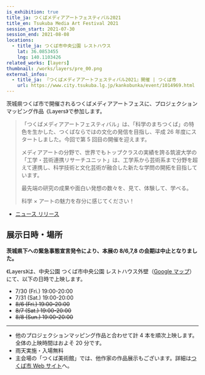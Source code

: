 ```yaml
---
is_exhibition: true
title_ja: つくばメディアアートフェスティバル2021
title_en: Tsukuba Media Art Festival 2021
session_start: 2021-07-30
session_end: 2021-08-08
locations:
  - title_ja: つくば市中央公園 レストハウス
    lat: 36.0853455
    lng: 140.1103426
related_works: [layers]
thumbnail: /works/layers/pre_00.png
external_infos:
  - title_ja: 『つくばメディアアートフェスティバル2021』開催 | つくば市
    url: https://www.city.tsukuba.lg.jp/kankobunka/event/1014969.html
---
```


茨城県つくば市で開催されるつくばメディアアートフェスに、プロジェクションマッピング作品《Layers》で参加します。

> 「つくばメディアアートフェスティバル」は、「科学のまちつくば」の特色を生かした、つくばならではの文化の発信を目指し、平成 26 年度にスタートしました。今回で第 5 回目の開催を迎えます。
>
> メディアアートの分野で、世界でもトップクラスの実績を誇る筑波大学の「工学・芸術連携リサーチユニット」は、工学系から芸術系まで分野を超えて連携し、科学技術と文化芸術が融合した新たな学問の開拓を目指しています。
>
> 最先端の研究の成果や面白い発想の数々を、見て、体験して、学べる。
>
> 科学 × アートの魅力を存分に感じてください！

- [ニュース リリース](/news/210728_tmaf21)

## 展示日時・場所

**茨城県下への緊急事態宣言発令により、本展の 8/6,7,8 の会期は中止となりました。**

《Layers》は、中央公園 つくば市中央公園 レストハウス外壁（[Google マップ](https://goo.gl/maps/HsHft5nqe41xvHti7)）にて、以下の日時で上映します。

- 7/30 (Fri.) 19:00-20:00
- 7/31 (Sat.) 19:00-20:00
- ~~8/6 (Fri.) 19:00-20:00~~
- ~~8/7 (Sat.) 19:00-20:00~~
- ~~8/8 (Sun.) 19:00-20:00~~

---

- 他のプロジェクションマッピング作品と合わせて計 4 本を順次上映します。全体の上映時間はおよそ 20 分です。
- 雨天実施・入場無料
- 主会場の「つくば美術館」では、他作家の作品展示もございます。詳細は[つくば市 Web サイト](https://www.city.tsukuba.lg.jp/kankobunka/event/1014969.html)へ。
